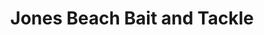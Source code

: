 ---
title: "Jones Beach Bait and Tackle"
url: /wantagh/jones-beach-bait-and-tackle/
shop: Angeln
---